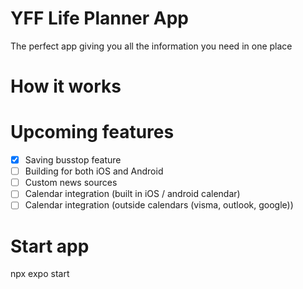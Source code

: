 # YFF Life Planner App
The perfect app giving you all the information you need in one place

# How it works


# Upcoming features
- [X] Saving busstop feature
- [ ] Building for both iOS and Android
- [ ] Custom news sources
- [ ] Calendar integration (built in iOS / android calendar)
- [ ] Calendar integration (outside calendars (visma, outlook, google))

# Start app
npx expo start